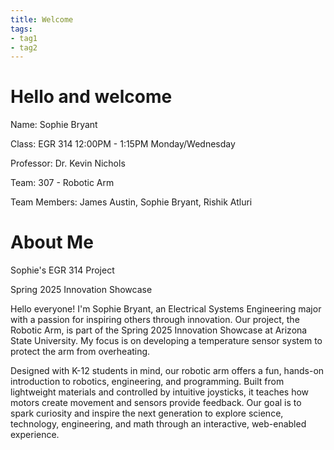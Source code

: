 ```yaml
---
title: Welcome
tags:
- tag1
- tag2
---
```


# Hello and welcome
Name: Sophie Bryant

Class: EGR 314 12:00PM - 1:15PM Monday/Wednesday

Professor: Dr. Kevin Nichols

Team: 307 - Robotic Arm

Team Members: James Austin, Sophie Bryant, Rishik Atluri

# About Me
Sophie's EGR 314 Project

Spring 2025 Innovation Showcase

Hello everyone! I'm Sophie Bryant, an Electrical Systems Engineering major with a passion for inspiring others through innovation. Our project, the Robotic Arm, is part of the Spring 2025 Innovation Showcase at Arizona State University. My focus is on developing a temperature sensor system to protect the arm from overheating.

Designed with K-12 students in mind, our robotic arm offers a fun, hands-on introduction to robotics, engineering, and programming. Built from lightweight materials and controlled by intuitive joysticks, it teaches how motors create movement and sensors provide feedback. Our goal is to spark curiosity and inspire the next generation to explore science, technology, engineering, and math through an interactive, web-enabled experience.
